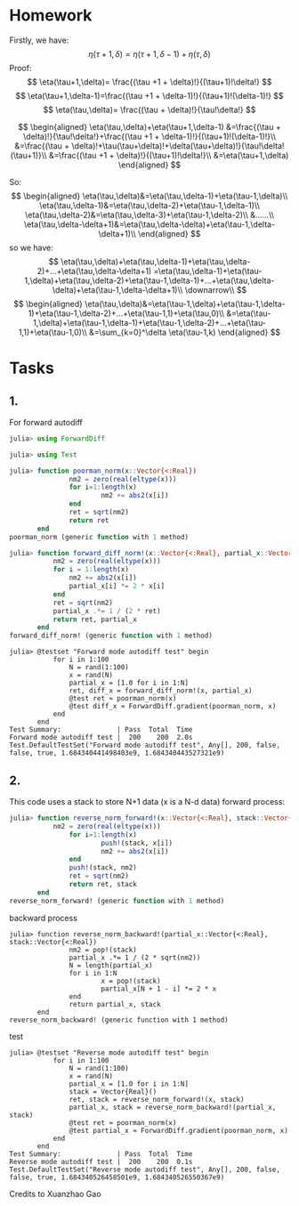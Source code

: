 # Homework


Firstly, we have:
$$
\eta(\tau+1,\delta)=\eta(\tau+1,\delta-1)+\eta(\tau,\delta)
$$
Proof:
$$
\eta(\tau+1,\delta)= \frac{(\tau +1 + \delta)!}{(\tau+1)!\delta!}
$$
$$
\eta(\tau+1,\delta-1)=\frac{(\tau +1 + \delta-1)!}{(\tau+1)!(\delta-1)!}
$$
$$
\eta(\tau,\delta)= \frac{(\tau  + \delta)!}{\tau!\delta!}
$$

$$
\begin{aligned}
\eta(\tau,\delta)+\eta(\tau+1,\delta-1)
&=\frac{(\tau  + \delta)!}{\tau!\delta!}+\frac{(\tau +1 + \delta-1)!}{(\tau+1)!(\delta-1)!}\\
&=\frac{(\tau + \delta)!+\tau(\tau+\delta)!+\delta(\tau+\delta)!}{\tau!\delta!(\tau+1)}\\
&=\frac{(\tau +1  + \delta)!}{(\tau+1)!\delta!}\\
&=\eta(\tau+1,\delta)
\end{aligned}
$$


So:
$$
\begin{aligned}
\eta(\tau,\delta)&=\eta(\tau,\delta-1)+\eta(\tau-1,\delta)\\
\eta(\tau,\delta-1)&=\eta(\tau,\delta-2)+\eta(\tau-1,\delta-1)\\
\eta(\tau,\delta-2)&=\eta(\tau,\delta-3)+\eta(\tau-1,\delta-2)\\
&......\\
\eta(\tau,\delta-\delta+1)&=\eta(\tau,\delta-\delta)+\eta(\tau-1,\delta-\delta+1)\\
\end{aligned}
$$
so we have:
$$
\eta(\tau,\delta)+\eta(\tau,\delta-1)+\eta(\tau,\delta-2)+...+\eta(\tau,\delta-\delta+1)
=\eta(\tau,\delta-1)+\eta(\tau-1,\delta)+\eta(\tau,\delta-2)+\eta(\tau-1,\delta-1)+...+\eta(\tau,\delta-\delta)+\eta(\tau-1,\delta-\delta+1)\\
\downarrow\\
$$
$$
\begin{aligned}
\eta(\tau,\delta)&=\eta(\tau-1,\delta)+\eta(\tau-1,\delta-1)+\eta(\tau-1,\delta-2)+...+\eta(\tau-1,1)+\eta(\tau,0)\\
&=\eta(\tau-1,\delta)+\eta(\tau-1,\delta-1)+\eta(\tau-1,\delta-2)+...+\eta(\tau-1,1)+\eta(\tau-1,0)\\
&=\sum_{k=0}^\delta \eta(\tau-1,k)
\end{aligned}
$$




# Tasks
## 1. 
For forward autodiff
```julia
julia> using ForwardDiff

julia> using Test

julia> function poorman_norm(x::Vector{<:Real})
               nm2 = zero(real(eltype(x)))
               for i=1:length(x)
                       nm2 += abs2(x[i])
               end
               ret = sqrt(nm2)
               return ret
       end
poorman_norm (generic function with 1 method)
```

```julia
julia> function forward_diff_norm!(x::Vector{<:Real}, partial_x::Vector{<:Real})
           nm2 = zero(real(eltype(x)))
           for i = 1:length(x)
               nm2 += abs2(x[i])
               partial_x[i] *= 2 * x[i]
           end
           ret = sqrt(nm2)
           partial_x .*= 1 / (2 * ret)
           return ret, partial_x
       end
forward_diff_norm! (generic function with 1 method)

```

```
julia> @testset "Forward mode autodiff test" begin
           for i in 1:100
               N = rand(1:100)
               x = rand(N)
               partial_x = [1.0 for i in 1:N]
               ret, diff_x = forward_diff_norm!(x, partial_x)
               @test ret ≈ poorman_norm(x)
               @test diff_x ≈ ForwardDiff.gradient(poorman_norm, x)        
           end
       end
Test Summary:              | Pass  Total  Time
Forward mode autodiff test |  200    200  2.0s
Test.DefaultTestSet("Forward mode autodiff test", Any[], 200, false, false, true, 1.684340441498403e9, 1.684340443527321e9)

```


## 2.
This code uses a stack to store N+1 data (x is a N-d data)
forward process:
```julia
julia> function reverse_norm_forward!(x::Vector{<:Real}, stack::Vector{<:Real})
           nm2 = zero(real(eltype(x)))
               for i=1:length(x)
                       push!(stack, x[i])
                       nm2 += abs2(x[i])
               end
               push!(stack, nm2)
               ret = sqrt(nm2)
               return ret, stack
       end
reverse_norm_forward! (generic function with 1 method)
```
backward process
```
julia> function reverse_norm_backward!(partial_x::Vector{<:Real}, stack::Vector{<:Real})
               nm2 = pop!(stack)
               partial_x .*= 1 / (2 * sqrt(nm2))
               N = length(partial_x)
               for i in 1:N
                       x = pop!(stack)
                       partial_x[N + 1 - i] *= 2 * x
               end
               return partial_x, stack
       end
reverse_norm_backward! (generic function with 1 method)
```

test
```
julia> @testset "Reverse mode autodiff test" begin
           for i in 1:100
               N = rand(1:100)
               x = rand(N)
               partial_x = [1.0 for i in 1:N]
               stack = Vector{Real}()
               ret, stack = reverse_norm_forward!(x, stack)
               partial_x, stack = reverse_norm_backward!(partial_x, stack)
               @test ret ≈ poorman_norm(x)
               @test partial_x ≈ ForwardDiff.gradient(poorman_norm, x)        
           end
       end
Test Summary:              | Pass  Total  Time
Reverse mode autodiff test |  200    200  0.1s
Test.DefaultTestSet("Reverse mode autodiff test", Any[], 200, false, false, true, 1.684340526458501e9, 1.684340526550367e9)
```



Credits to Xuanzhao Gao